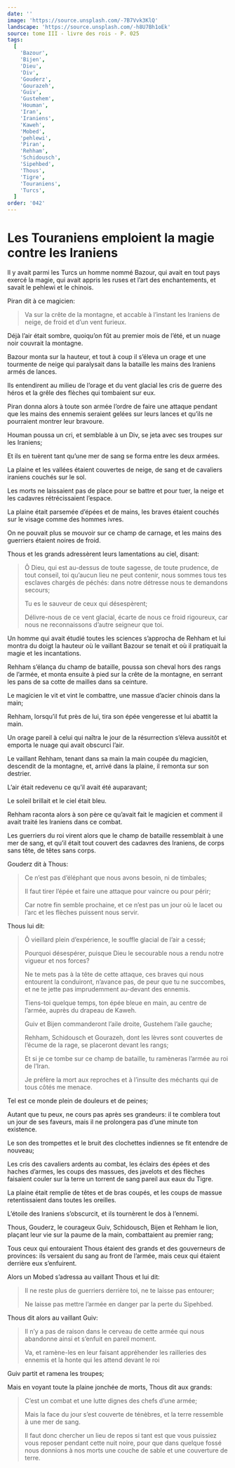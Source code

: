 ```yaml
---
date: ''
image: 'https://source.unsplash.com/-7B7Vvk3KlQ'
landscape: 'https://source.unsplash.com/-h8U7Bh1oEk'
source: tome III - livre des rois - P. 025
tags:
  [
    'Bazour',
    'Bijen',
    'Dieu',
    'Div',
    'Gouderz',
    'Gourazeh',
    'Guiv',
    'Gustehem',
    'Houman',
    'Iran',
    'Iraniens',
    'Kaweh',
    'Mobed',
    'pehlewi',
    'Piran',
    'Rehham',
    'Schidousch',
    'Sipehbed',
    'Thous',
    'Tigre',
    'Touraniens',
    'Turcs',
  ]
order: '042'
---
```


# Les Touraniens emploient la magie contre les Iraniens

Il y avait parmi les Turcs un homme nommé Bazour, qui avait en tout pays exercé la magie, qui avait appris les ruses et l’art des enchantements, et savait le pehlewi et le chinois.

Piran dit à ce magicien:

> Va sur la crête de la montagne, et accable à l’instant les Iraniens de neige, de froid et d’un vent furieux.

Déjà l’air était sombre, quoiqu’on fût au premier mois de l’été, et un nuage noir couvrait la montagne.

Bazour monta sur la hauteur, et tout à coup il s’éleva un orage et une tourmente de neige qui paralysait dans la bataille les mains des Iraniens armés de lances.

Ils entendirent au milieu de l’orage et du vent glacial les cris de guerre des héros et la grêle des flèches qui tombaient sur eux.

Piran donna alors à toute son armée l’ordre de faire une attaque pendant que les mains des ennemis seraient gelées sur leurs lances et qu’ils ne pourraient montrer leur bravoure.

Houman poussa un cri, et semblable à un Div, se jeta avec ses troupes sur les Iraniens;

Et ils en tuèrent tant qu’une mer de sang se forma entre les deux armées.

La plaine et les vallées étaient couvertes de neige, de sang et de cavaliers iraniens couchés sur le sol.

Les morts ne laissaient pas de place pour se battre et pour tuer, la neige et les cadavres rétrécissaient l’espace.

La plaine était parsemée d’épées et de mains, les braves étaient couchés sur le visage comme des hommes ivres.

On ne pouvait plus se mouvoir sur ce champ de carnage, et les mains des guerriers étaient noires de froid.

Thous et les grands adressèrent leurs lamentations au ciel, disant:

> Ô Dieu, qui est au-dessus de toute sagesse, de toute prudence, de tout conseil, toi qu’aucun lieu ne peut contenir, nous sommes tous tes esclaves chargés de péchés: dans notre détresse nous te demandons secours;
>
> Tu es le sauveur de ceux qui désespèrent;
>
> Délivre-nous de ce vent glacial, écarte de nous ce froid rigoureux, car nous ne reconnaissons d’autre seigneur que toi.

Un homme qui avait étudié toutes les sciences s’approcha de Rehham et lui montra du doigt la hauteur où le vaillant Bazour se tenait et où il pratiquait la magie et les incantations.

Rehham s’élança du champ de bataille, poussa son cheval hors des rangs de l’armée, et monta ensuite à pied sur la crête de la montagne, en serrant les pans de sa cotte de mailles dans sa ceinture.

Le magicien le vit et vint le combattre, une massue d’acier chinois dans la main;

Rehham, lorsqu’il fut près de lui, tira son épée vengeresse et lui abattit la main.

Un orage pareil à celui qui naîtra le jour de la résurrection s’éleva aussitôt et emporta le nuage qui avait obscurci l’air.

Le vaillant Rehham, tenant dans sa main la main coupée du magicien, descendit de la montagne, et, arrivé dans la plaine, il remonta sur son destrier.

L’air était redevenu ce qu’il avait été auparavant;

Le soleil brillait et le ciel était bleu.

Rehham raconta alors à son père ce qu’avait fait le magicien et comment il avait traité les Iraniens dans ce combat.

Les guerriers du roi virent alors que le champ de bataille ressemblait à une mer de sang, et qu’il était tout couvert des cadavres des Iraniens, de corps sans tête, de têtes sans corps.

Gouderz dit à Thous:

> Ce n’est pas d’éléphant que nous avons besoin, ni de timbales;
>
> Il faut tirer l’épée et faire une attaque pour vaincre ou pour périr;
>
> Car notre fin semble prochaine, et ce n’est pas un jour où le lacet ou l’arc et les flèches puissent nous servir.

Thous lui dit:

> Ô vieillard plein d’expérience, le souffle glacial de l’air a cessé;
>
> Pourquoi désespérer, puisque Dieu le secourable nous a rendu notre vigueur et nos forces?
>
> Ne te mets pas à la tête de cette attaque, ces braves qui nous entourent la conduiront, n’avance pas, de peur que tu ne succombes, et ne te jette pas imprudemment au-devant des ennemis.
>
> Tiens-toi quelque temps, ton épée bleue en main, au centre de l’armée, auprès du drapeau de Kaweh.
>
> Guiv et Bijen commanderont l’aile droite, Gustehem l’aile gauche;
>
> Rehham, Schidousch et Gourazeh, dont les lèvres sont couvertes de l’écume de la rage, se placeront devant les rangs;
>
> Et si je ce tombe sur ce champ de bataille, tu ramèneras l’armée au roi de l’Iran.
>
> Je préfère la mort aux reproches et à l’insulte des méchants qui de tous côtés me menace.

Tel est ce monde plein de douleurs et de peines;

Autant que tu peux, ne cours pas après ses grandeurs: il te comblera tout un jour de ses faveurs, mais il ne prolongera pas d’une minute ton existence.

Le son des trompettes et le bruit des clochettes indiennes se fit entendre de nouveau;

Les cris des cavaliers ardents au combat, les éclairs des épées et des haches d’armes, les coups des massues, des javelots et des flèches faisaient couler sur la terre un torrent de sang pareil aux eaux du Tigre.

La plaine était remplie de têtes et de bras coupés, et les coups de massue retentissaient dans toutes les oreilles.

L’étoile des Iraniens s’obscurcit, et ils tournèrent le dos à l’ennemi.

Thous, Gouderz, le courageux Guiv, Schidousch, Bijen et Rehham le lion, plaçant leur vie sur la paume de la main, combattaient au premier rang;

Tous ceux qui entouraient Thous étaient des grands et des gouverneurs de provinces: ils versaient du sang au front de l’armée, mais ceux qui étaient derrière eux s’enfuirent.

Alors un Mobed s’adressa au vaillant Thous et lui dit:

> Il ne reste plus de guerriers derrière toi, ne te laisse pas entourer;
>
> Ne laisse pas mettre l’armée en danger par la perte du Sipehbed.

Thous dit alors au vaillant Guiv:

> Il n’y a pas de raison dans le cerveau de cette armée qui nous abandonne ainsi et s’enfuit en pareil moment.
>
> Va, et ramène-les en leur faisant appréhender les railleries des ennemis et la honte qui les attend devant le roi

Guiv partit et ramena les troupes;

Mais en voyant toute la plaine jonchée de morts, Thous dit aux grands:

> C’est un combat et une lutte dignes des chefs d’une armée;
>
> Mais la face du jour s’est couverte de ténèbres, et la terre ressemble à une mer de sang.
>
> Il faut donc chercher un lieu de repos si tant est que vous puissiez vous reposer pendant cette nuit noire, pour que dans quelque fossé nous donnions à nos morts une couche de sable et une couverture de terre.
